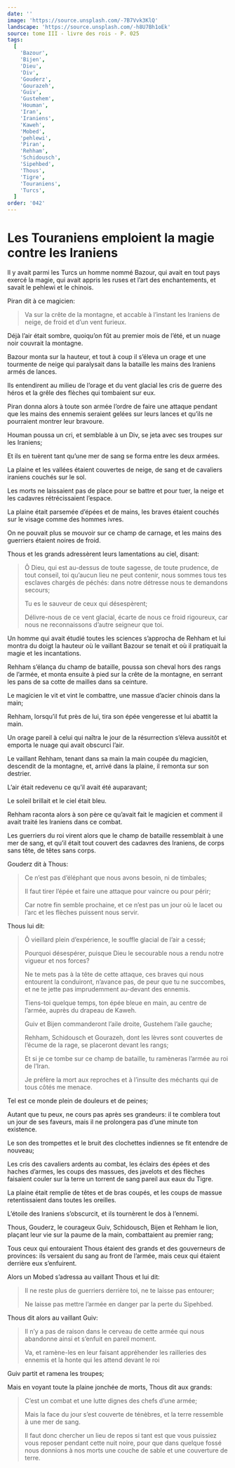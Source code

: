 ```yaml
---
date: ''
image: 'https://source.unsplash.com/-7B7Vvk3KlQ'
landscape: 'https://source.unsplash.com/-h8U7Bh1oEk'
source: tome III - livre des rois - P. 025
tags:
  [
    'Bazour',
    'Bijen',
    'Dieu',
    'Div',
    'Gouderz',
    'Gourazeh',
    'Guiv',
    'Gustehem',
    'Houman',
    'Iran',
    'Iraniens',
    'Kaweh',
    'Mobed',
    'pehlewi',
    'Piran',
    'Rehham',
    'Schidousch',
    'Sipehbed',
    'Thous',
    'Tigre',
    'Touraniens',
    'Turcs',
  ]
order: '042'
---
```


# Les Touraniens emploient la magie contre les Iraniens

Il y avait parmi les Turcs un homme nommé Bazour, qui avait en tout pays exercé la magie, qui avait appris les ruses et l’art des enchantements, et savait le pehlewi et le chinois.

Piran dit à ce magicien:

> Va sur la crête de la montagne, et accable à l’instant les Iraniens de neige, de froid et d’un vent furieux.

Déjà l’air était sombre, quoiqu’on fût au premier mois de l’été, et un nuage noir couvrait la montagne.

Bazour monta sur la hauteur, et tout à coup il s’éleva un orage et une tourmente de neige qui paralysait dans la bataille les mains des Iraniens armés de lances.

Ils entendirent au milieu de l’orage et du vent glacial les cris de guerre des héros et la grêle des flèches qui tombaient sur eux.

Piran donna alors à toute son armée l’ordre de faire une attaque pendant que les mains des ennemis seraient gelées sur leurs lances et qu’ils ne pourraient montrer leur bravoure.

Houman poussa un cri, et semblable à un Div, se jeta avec ses troupes sur les Iraniens;

Et ils en tuèrent tant qu’une mer de sang se forma entre les deux armées.

La plaine et les vallées étaient couvertes de neige, de sang et de cavaliers iraniens couchés sur le sol.

Les morts ne laissaient pas de place pour se battre et pour tuer, la neige et les cadavres rétrécissaient l’espace.

La plaine était parsemée d’épées et de mains, les braves étaient couchés sur le visage comme des hommes ivres.

On ne pouvait plus se mouvoir sur ce champ de carnage, et les mains des guerriers étaient noires de froid.

Thous et les grands adressèrent leurs lamentations au ciel, disant:

> Ô Dieu, qui est au-dessus de toute sagesse, de toute prudence, de tout conseil, toi qu’aucun lieu ne peut contenir, nous sommes tous tes esclaves chargés de péchés: dans notre détresse nous te demandons secours;
>
> Tu es le sauveur de ceux qui désespèrent;
>
> Délivre-nous de ce vent glacial, écarte de nous ce froid rigoureux, car nous ne reconnaissons d’autre seigneur que toi.

Un homme qui avait étudié toutes les sciences s’approcha de Rehham et lui montra du doigt la hauteur où le vaillant Bazour se tenait et où il pratiquait la magie et les incantations.

Rehham s’élança du champ de bataille, poussa son cheval hors des rangs de l’armée, et monta ensuite à pied sur la crête de la montagne, en serrant les pans de sa cotte de mailles dans sa ceinture.

Le magicien le vit et vint le combattre, une massue d’acier chinois dans la main;

Rehham, lorsqu’il fut près de lui, tira son épée vengeresse et lui abattit la main.

Un orage pareil à celui qui naîtra le jour de la résurrection s’éleva aussitôt et emporta le nuage qui avait obscurci l’air.

Le vaillant Rehham, tenant dans sa main la main coupée du magicien, descendit de la montagne, et, arrivé dans la plaine, il remonta sur son destrier.

L’air était redevenu ce qu’il avait été auparavant;

Le soleil brillait et le ciel était bleu.

Rehham raconta alors à son père ce qu’avait fait le magicien et comment il avait traité les Iraniens dans ce combat.

Les guerriers du roi virent alors que le champ de bataille ressemblait à une mer de sang, et qu’il était tout couvert des cadavres des Iraniens, de corps sans tête, de têtes sans corps.

Gouderz dit à Thous:

> Ce n’est pas d’éléphant que nous avons besoin, ni de timbales;
>
> Il faut tirer l’épée et faire une attaque pour vaincre ou pour périr;
>
> Car notre fin semble prochaine, et ce n’est pas un jour où le lacet ou l’arc et les flèches puissent nous servir.

Thous lui dit:

> Ô vieillard plein d’expérience, le souffle glacial de l’air a cessé;
>
> Pourquoi désespérer, puisque Dieu le secourable nous a rendu notre vigueur et nos forces?
>
> Ne te mets pas à la tête de cette attaque, ces braves qui nous entourent la conduiront, n’avance pas, de peur que tu ne succombes, et ne te jette pas imprudemment au-devant des ennemis.
>
> Tiens-toi quelque temps, ton épée bleue en main, au centre de l’armée, auprès du drapeau de Kaweh.
>
> Guiv et Bijen commanderont l’aile droite, Gustehem l’aile gauche;
>
> Rehham, Schidousch et Gourazeh, dont les lèvres sont couvertes de l’écume de la rage, se placeront devant les rangs;
>
> Et si je ce tombe sur ce champ de bataille, tu ramèneras l’armée au roi de l’Iran.
>
> Je préfère la mort aux reproches et à l’insulte des méchants qui de tous côtés me menace.

Tel est ce monde plein de douleurs et de peines;

Autant que tu peux, ne cours pas après ses grandeurs: il te comblera tout un jour de ses faveurs, mais il ne prolongera pas d’une minute ton existence.

Le son des trompettes et le bruit des clochettes indiennes se fit entendre de nouveau;

Les cris des cavaliers ardents au combat, les éclairs des épées et des haches d’armes, les coups des massues, des javelots et des flèches faisaient couler sur la terre un torrent de sang pareil aux eaux du Tigre.

La plaine était remplie de têtes et de bras coupés, et les coups de massue retentissaient dans toutes les oreilles.

L’étoile des Iraniens s’obscurcit, et ils tournèrent le dos à l’ennemi.

Thous, Gouderz, le courageux Guiv, Schidousch, Bijen et Rehham le lion, plaçant leur vie sur la paume de la main, combattaient au premier rang;

Tous ceux qui entouraient Thous étaient des grands et des gouverneurs de provinces: ils versaient du sang au front de l’armée, mais ceux qui étaient derrière eux s’enfuirent.

Alors un Mobed s’adressa au vaillant Thous et lui dit:

> Il ne reste plus de guerriers derrière toi, ne te laisse pas entourer;
>
> Ne laisse pas mettre l’armée en danger par la perte du Sipehbed.

Thous dit alors au vaillant Guiv:

> Il n’y a pas de raison dans le cerveau de cette armée qui nous abandonne ainsi et s’enfuit en pareil moment.
>
> Va, et ramène-les en leur faisant appréhender les railleries des ennemis et la honte qui les attend devant le roi

Guiv partit et ramena les troupes;

Mais en voyant toute la plaine jonchée de morts, Thous dit aux grands:

> C’est un combat et une lutte dignes des chefs d’une armée;
>
> Mais la face du jour s’est couverte de ténèbres, et la terre ressemble à une mer de sang.
>
> Il faut donc chercher un lieu de repos si tant est que vous puissiez vous reposer pendant cette nuit noire, pour que dans quelque fossé nous donnions à nos morts une couche de sable et une couverture de terre.
